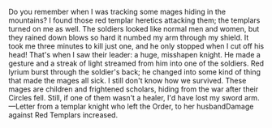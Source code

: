 Do you remember when I was tracking some mages hiding in the mountains? I found those red templar heretics attacking them; the templars turned on me as well. The soldiers looked like normal men and women, but they rained down blows so hard it numbed my arm through my shield. It took me three minutes to kill just one, and he only stopped when I cut off his head! That's when I saw their leader: a huge, misshapen knight. He made a gesture and a streak of light streamed from him into one of the soldiers. Red lyrium burst through the soldier's back; he changed into some kind of thing that made the mages all sick.
I still don't know how we survived. These mages are children and frightened scholars, hiding from the war after their Circles fell. Still, if one of them wasn't a healer, I'd have lost my sword arm.
—Letter from a templar knight who left the Order, to her husbandDamage against Red Templars increased.
